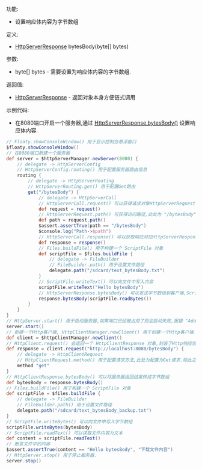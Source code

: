 功能:

+ 设置响应体内容为字节数组

定义:

+ [HttpServerResponse](/API/Network/HttpServer/HttpServerResponse/README.md) bytesBody(byte[] bytes)

参数:

+ byte[] bytes - 需要设置为响应体内容的字节数组.

返回值:

+ [HttpServerResponse](/API/Network/HttpServer/HttpServerResponse/README.md) - 返回对象本身方便链式调用

示例代码:

+ 在8080端口开启一个服务器,通过
  [HttpServerResponse.bytesBody()](/API/Network/HttpServer/HttpServerResponse/README.md?id=bytesBody)
  设置响应体内容.

```groovy
// Floaty.showConsoleWindow() 用于显示控制台悬浮窗口
$floaty.showConsoleWindow()
// 在8080端口新建一个服务器
def server = $httpServerManager.newServer(8080) {
    // delegate -> HttpServerConfig
    // HttpServerConfig.routing() 用于配置服务器路由信息
    routing {
        // delegate -> HttpServerRouting
        // HttpServerRouting.get() 用于配置Get路由
        get("/bytesBody") {
            // delegate -> HttpServerCall
            // HttpServerCall.request() 可以获得请求对象HttpServerRequest
            def request = request()
            // HttpServerRequest.path() 可获得访问路径,此处为 "/bytesBody"
            def path = request.path()
            $assert.assertTrue(path == "/bytesBody")
            $console.log("Path->$path")
            // HttpServerCall.response() 可以获取响应对应HttpServerResponse
            def response = response()
            // Files.buildFile() 用于构建一个 ScriptFile 对象
            def scriptFile = $files.buildFile {
                // delegate -> FileBuilder
                // FileBuilder.path() 用于设置文件路径
                delegate.path("/sdcard/text_bytesBody.txt")
            }
            // ScriptFile.writeText() 可以向文件中写入内容
            scriptFile.writeText("Hello bytesBody")
            // HttpServerResponse.bytesBody() 可以发送字节数组到客户端,ScriptFile.readBytes() 用于读取文件内容为字节数组
            response.bytesBody(scriptFile.readBytes())
        }
    }
}
// HttpServer.start() 用于启动服务器,如果端口已经被占用了则会启动失败,报错 "Address already in use"
server.start()
// 新建一个Http客户端, HttpClientManager.newClient() 用于创建一个Http客户端
def client = $httpClientManager.newClient()
// HttpClient.request() 会返回一个 HttpClientResponse 对象,封装了Http响应信息
def response = client.request("http://localhost:8080/bytesBody") {
    // delegate -> HttpClientRequest
    // HttpClientRequest.method() 用于配置请求方法,此处为配置为Get请求.除此之外,还有post,put,patch,delete,head,options等方法
    method "get"
}
// HttpClientResponse.bytesBody() 可以将服务器返回结果转成字节数组
def bytesBody = response.bytesBody()
// Files.buildFile() 用于构建一个 ScriptFile 对象
def scriptFile = $files.buildFile {
    // delegate -> FileBuilder
    // FileBuilder.path() 用于设置文件路径
    delegate.path("/sdcard/text_bytesBody_backup.txt")
}
// ScriptFile.writeBytes() 可以向文件中写入字节数组
scriptFile.writeBytes(bytesBody)
// ScriptFile.readText() 可以读取文件内容为文本
def content = scriptFile.readText()
// 断言文件中的内容
$assert.assertTrue(content == "Hello bytesBody", "下载文件内容")
// HttpServer.stop() 用于停止服务器.
server.stop()
```